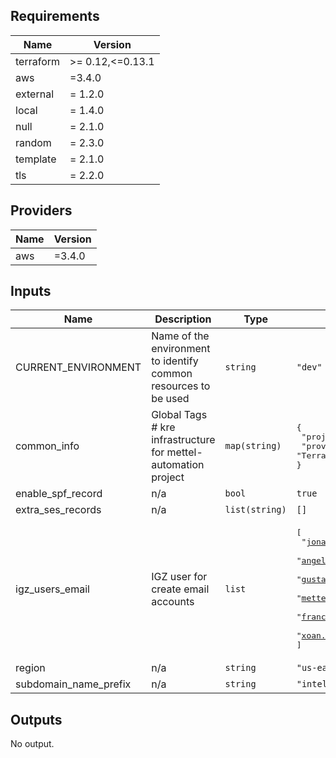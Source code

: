 ## Requirements

| Name | Version |
|------|---------|
| terraform | >= 0.12,<=0.13.1 |
| aws | =3.4.0 |
| external | = 1.2.0 |
| local | = 1.4.0 |
| null | = 2.1.0 |
| random | = 2.3.0 |
| template | = 2.1.0 |
| tls | = 2.2.0 |

## Providers

| Name | Version |
|------|---------|
| aws | =3.4.0 |

## Inputs

| Name | Description | Type | Default | Required |
|------|-------------|------|---------|:--------:|
| CURRENT\_ENVIRONMENT | Name of the environment to identify common resources to be used | `string` | `"dev"` | no |
| common\_info | Global Tags # kre infrastructure for mettel-automation project | `map(string)` | <pre>{<br>  "project": "mettel-automation-kre",<br>  "provisioning": "Terraform"<br>}</pre> | no |
| enable\_spf\_record | n/a | `bool` | `true` | no |
| extra\_ses\_records | n/a | `list(string)` | `[]` | no |
| igz\_users\_email | IGZ user for create email accounts | `list` | <pre>[<br>  "jonas.dacruz@intelygenz.com",<br>  "angel.sanchez@intelygenz.com",<br>  "gustavo.marin@intelygenz.com",<br>  "mettel@intelygenz.com",<br>  "francisco.capllonch@intelygenz.com",<br>  "xoan.mallon@intelygenz.com"<br>]</pre> | no |
| region | n/a | `string` | `"us-east-1"` | no |
| subdomain\_name\_prefix | n/a | `string` | `"intelygenz"` | no |

## Outputs

No output.

